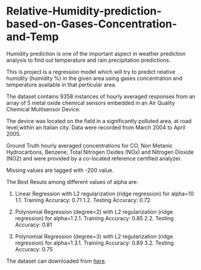 # Relative-Humidity-prediction-based-on-Gases-Concentration-and-Temp

Humidity prediction is one of the important aspect in weather prediction analysis to find out temperature and rain precipitation predictions.

This is project is a regression model which will try to predict relative humidity (humidity %) in the given area using gases concentration and temperature available in that perticular area.  

The dataset contains 9358 instances of hourly averaged responses from an array of 5 metal oxide chemical sensors embedded in an Air Quality Chemical Multisensor Device.

The device was located on the field in a significantly polluted area, at road level,within an Italian city. Data were recorded from March 2004 to April 2005.

Ground Truth hourly averaged concentrations for CO, Non Metanic Hydrocarbons, Benzene, Total Nitrogen Oxides (NOx) and Nitrogen Dioxide (NO2) and were provided by a co-located reference certified analyzer. 
 
Missing values are tagged with -200 value.

The Best Resuts among different values of alpha are:

1. Linear Regression with L2 regularization (ridge regression) for alpha=10
1.1. Training Accuracy: 0.71
1.2. Testing Accuracy: 0.72

2. Polynomial Regression (degree=2) with L2 regularization (ridge regression) for alpha=1
2.1. Training Accuracy: 0.85
2.2. Testing Accuracy: 0.81

3. Polynomial Regression (degree=3) with L2 regularization (ridge regression) for alpha=1
3.1. Training Accuracy: 0.89
3.2. Testing Accuracy: 0.75



The dataset can downloaded from [here](https://archive.ics.uci.edu/ml/datasets/Air+Quality).
